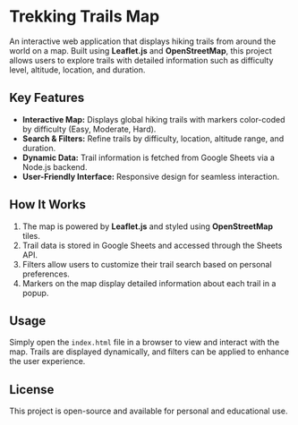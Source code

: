 # Trekking Trails Map

An interactive web application that displays hiking trails from around the world on a map. Built using **Leaflet.js** and **OpenStreetMap**, this project allows users to explore trails with detailed information such as difficulty level, altitude, location, and duration.

## Key Features
- **Interactive Map:** Displays global hiking trails with markers color-coded by difficulty (Easy, Moderate, Hard).
- **Search & Filters:** Refine trails by difficulty, location, altitude range, and duration.
- **Dynamic Data:** Trail information is fetched from Google Sheets via a Node.js backend.
- **User-Friendly Interface:** Responsive design for seamless interaction.

## How It Works
1. The map is powered by **Leaflet.js** and styled using **OpenStreetMap** tiles.
2. Trail data is stored in Google Sheets and accessed through the Sheets API.
3. Filters allow users to customize their trail search based on personal preferences.
4. Markers on the map display detailed information about each trail in a popup.

## Usage
Simply open the `index.html` file in a browser to view and interact with the map. Trails are displayed dynamically, and filters can be applied to enhance the user experience.

## License
This project is open-source and available for personal and educational use.
